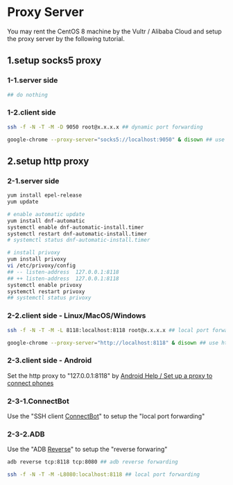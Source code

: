 # Proxy Server 

You may rent the CentOS 8 machine by the Vultr / Alibaba Cloud and setup the proxy server by the following tutorial.  

## 1\.setup socks5 proxy 

### 1-1\.server side 
```bash
## do nothing
```

### 1-2\.client side 

```bash
ssh -f -N -T -M -D 9050 root@x.x.x.x ## dynamic port forwarding

google-chrome --proxy-server="socks5://localhost:9050" & disown ## use socks5 proxy
```
 
## 2\.setup http proxy

### 2-1\.server side 

```bash
yum install epel-release
yum update

# enable automatic update 
yum install dnf-automatic
systemctl enable dnf-automatic-install.timer
systemctl restart dnf-automatic-install.timer
# systemctl status dnf-automatic-install.timer

# install privoxy
yum install privoxy
vi /etc/privoxy/config
## -- listen-address  127.0.0.1:8118
## ++ listen-address  127.0.0.1:8118
systemctl enable privoxy
systemctl restart privoxy
## systemctl status privoxy
```

### 2-2\.client side - Linux/MacOS/Windows

```bash
ssh -f -N -T -M -L 8118:localhost:8118 root@x.x.x.x ## local port forwarding

google-chrome --proxy-server="http://localhost:8118" & disown ## use http proxy
```

### 2-3\.client side - Android  

Set the http proxy to "127.0.0.1:8118" by [Android Help / Set up a proxy to connect phones](https://support.google.com/android/answer/9654714?hl=en#zippy=%2Cset-up-a-proxy-to-connect-phones)  

### 2-3-1\.ConnectBot  
Use the "SSH client [ConnectBot](https://play.google.com/store/apps/details?id=org.connectbot)" to setup the "local port forwarding"  

### 2-3-2\.ADB

Use the "ADB [Reverse](https://android.googlesource.com/platform/system/adb/+/master/SERVICES.TXT)" to setup the "reverse forwaring"  
  
```bash
adb reverse tcp:8118 tcp:8080 ## adb reverse forwarding  

ssh -f -N -T -M -L8080:localhost:8118 ## local port forwarding  
```  